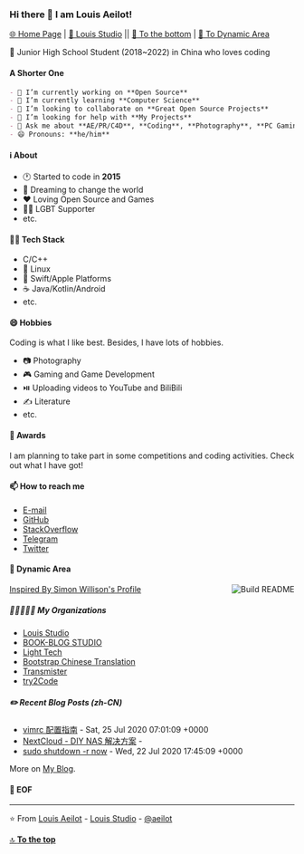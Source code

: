 ### Hi there 👋 I am Louis Aeilot!
[🌐 Home Page](https://aeilot.github.io) | [🏢 Louis Studio](https://louis-studio.github.io) || [🔽 To the bottom](#-eof) | [🎩 To Dynamic Area](#-dynamic-area)

🏫 Junior High School Student (2018~2022) in China who loves coding

#### A Shorter One
```markdown
- 🔭 I’m currently working on **Open Source**
- 🌱 I’m currently learning **Computer Science**
- 👯 I’m looking to collaborate on **Great Open Source Projects**
- 🤔 I’m looking for help with **My Projects**
- 💬 Ask me about **AE/PR/C4D**, **Coding**, **Photography**, **PC Gaming**
- 😄 Pronouns: **he/him**
```

#### ℹ️ About
- 🕐 Started to code in **2015**
- 💭 Dreaming to change the world
- ❤️ Loving Open Source and Games
- 🏳️‍🌈 LGBT Supporter
- etc.

#### 👨‍💻 Tech Stack

- C/C++
- 🐧 Linux
- 🍎 Swift/Apple Platforms
- ☕ Java/Kotlin/Android
- etc.

#### 😄 Hobbies
Coding is what I like best. Besides, I have lots of hobbies.

- 📷 Photography
- 🎮 Gaming and Game Development
- ⏯️ Uploading videos to YouTube and BiliBili
- ✍️ Literature
- etc.

#### 🥇 Awards
I am planning to take part in some competitions and coding activities. Check out what I have got!

#### 📫 How to reach me
- [E-mail](mailto:louis.aeilot@icloud.com)
- [GitHub](https://github.com/aeilot)
- [StackOverflow](https://stackoverflow.com/users/13011108/louis-aeilot)
- [Telegram](https://t.me/aeilotd)
- [Twitter](https://twitter.com/aeilot) 

#### 🎩 Dynamic Area
<a href="https://github.com/simonw/simonw/actions"><img src="https://github.com/aeilot/aeilot/workflows/README-Build/badge.svg" align="right" alt="Build README"></a> <a href="https://simonwillison.net/2020/Jul/10/self-updating-profile-readme/">Inspired By Simon Willison's Profile</a>

##### 👩🏼‍🤝‍🧑🏻 My Organizations
<!-- org starts -->
* [Louis Studio](https://github.com/louis-studio)
* [BOOK-BLOG STUDIO](https://github.com/BOOK-BLOG)
* [Light Tech](https://github.com/thelighttech)
* [Bootstrap Chinese Translation](https://github.com/bootstrap-chinese-translation)
* [Transmister](https://github.com/transmister)
* [try2Code](https://github.com/tryTwoCode)

<!-- org ends -->

##### ✏️ Recent Blog Posts (zh-CN)
<!-- blog starts -->
* [vimrc 配置指南](https://aeilot.github.io/2020/07/vimrc/) - Sat, 25 Jul 2020 07:01:09 +0000
* [NextCloud - DIY NAS 解决方案](https://aeilot.github.io/2020/07/nextcloud/) - 
* [sudo shutdown -r now](https://aeilot.github.io/2020/07/helloworld/) - Wed, 22 Jul 2020 17:45:09 +0000
<!-- blog ends -->

More on [My Blog](https://aeilot.github.io/blog).

#### 💾 EOF

---
⭐️ From [Louis Aeilot](https://github.com/aeilot) - [Louis Studio](https://louis-studio.github.io/) - [@aeilot](https://twitter.com/aeilot)

[🔝 **To the top**](#)
